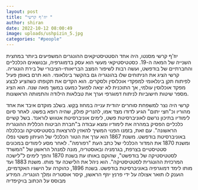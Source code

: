 ```yaml
---
layout: post
title: "יוז'ף קרשי "
author: shiran
date: 2022-10-12 08:00:49
image: uploads/ushpizin_5.jpg
categories: "#people"
---
```

יוז'ף קרשי מסנטו, היה אחד הסטטיסטיקאים ההונגרים המשפיעים ביותר במחצית השנייה של המאה ה-19.
כסטטיסטיקאי מעשי הוא עסק בדמוגרפיה, ובנושאים הכלכליים והחברתיים של בודפשט, ועשה רבות לשיפור המצב הבריאותי-הציבורי של בירת הונגריה. קרשי הציג את הניתוחים שלו בהונגריה גם בהקשר בינלאומי. הוא תרם באופן פעיל לפיתוח תקן בינלאומי למפקדי אוכלוסין ולסקרים. הוא הקדים את תקופתו כשהציע לבצע מפקד אוכלוסין עולמי, אך התוכנית לא יצאה לפועל כמעט במשך מאה שנה. הוא הציג מספר שיטות חישוביות לניתוח דמוגרפי וערך את טבלאות הילודה והתמותה הראשונות.
 
קרשי היה נצר למשפחת סוחרים יהודית ענייה במחוז בֶּקֵש. בשלב מוקדם איבד את אחד מהוריו וכ"חצי יתום" הגיע לדודו מצד אמו, להנריק פולק, שהיה רופא בפשט. לאחר סיום לימודיו בתיכון נרשם לאוניברסיטת פשט, לימים אוניברסיטת אטווש לוראנד. בשל קשיים כלכליים הפסיק במהרה את לימודיו ומצא עבודה ב"חברת הביטוח הכללית ההונגרית הראשונה". עם זאת, בזמנו הפנוי המשיך להאזין להרצאות בסטטיסטיקה ובכלכלה באוניברסיטת בודפשט. משנת 1867 הוא ערך את הטור הכלכלי של העיתון פשטי נפלו ומשנת 1870 את המדור הכלכלי של כתב העת "רפורמה". לאחר מסע לימודים במכונים סטטיסטיים בצרפת, בגרמניה ובאוסטריה, מונה למנהל הראשון של "המשרד לסטטיסטיקה של בודפשט", שהוקם באותו עת בשנת 1870 והפך לימים ל"לישכה המרכזית ההונגרית לסטטיסטיקה". הוא ניהל את הלישכה עד מותו. משנת 1883 ועד מותו לימד דמוגרפיה באוניברסיטת בודפשט. בשנת 1896, כהוקרה על הישגיו האקדמיים, הוענק לו תואר אצולה על ידי פרנץ יוזף הראשון, קיסר אוסטריה ומלך הונגריה.
המידע מבוסס על הכתוב בויקיפדיה 
